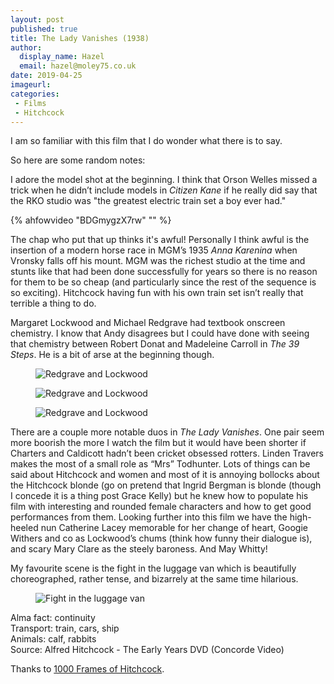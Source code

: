 ```yaml
---
layout: post
published: true
title: The Lady Vanishes (1938)
author:
  display_name: Hazel
  email: hazel@moley75.co.uk
date: 2019-04-25
imageurl: 
categories:
 - Films
 - Hitchcock
---
```

I am so familiar with this film that I do wonder what there is to say. 

So here are some random notes:

I adore the model shot at the beginning. I think that Orson Welles missed a trick when he didn’t include models in *Citizen Kane* if he really did say that the RKO studio was "the greatest electric train set a boy ever had." 

{% ahfowvideo "BDGmygzX7rw" "" %}

The chap who put that up thinks it's awful! Personally I think awful is the insertion of a modern horse race in MGM’s 1935 *Anna Karenina* when Vronsky falls off his mount. MGM was the richest studio at the time and stunts like that had been done successfully for years so there is no reason for them to be so cheap (and particularly since the rest of the sequence is so exciting). Hitchcock having fun with his own train set isn’t really that terrible a thing to do.

Margaret Lockwood and Michael Redgrave had textbook onscreen chemistry. I know that Andy disagrees but I could have done with seeing that chemistry between Robert Donat and Madeleine Carroll in *The 39 Steps*. He is a bit of arse at the beginning though.

<figure class="caption aligncenter"><img src="https://the.hitchcock.zone/1000/22/0601.jpg" alt="Redgrave and Lockwood" /></figure>  
<figure class="caption aligncenter"><img src="https://the.hitchcock.zone/1000/22/0625.jpg" alt="Redgrave and Lockwood" /></figure>  
<figure class="caption aligncenter"><img src="https://the.hitchcock.zone/1000/22/0644.jpg" alt="Redgrave and Lockwood" /></figure>


There are a couple more notable duos in *The Lady Vanishes*. One pair seem more boorish the more I watch the film but it would have been shorter if Charters and Caldicott hadn’t been cricket obsessed rotters. Linden Travers makes the most of a small role as “Mrs” Todhunter. Lots of things can be said about Hitchcock and women and most of it is annoying bollocks about the Hitchcock blonde (go on pretend that Ingrid Bergman is blonde (though I concede it is a thing post Grace Kelly) but he knew how to populate his film with interesting and rounded female characters and how to get good performances from them. Looking further into this film we have the high-heeled nun Catherine Lacey memorable for her change of heart, Googie Withers and co as Lockwood’s chums (think how funny their dialogue is), and scary Mary Clare as the steely baroness. And May Whitty!

My favourite scene is the fight in the luggage van which is beautifully choreographed, rather tense, and bizarrely at the same time hilarious.

<figure class="caption aligncenter"><img src="https://the.hitchcock.zone/1000/22/0669.jpg" alt="Fight in the luggage van" /></figure>

Alma fact: continuity  
Transport: train, cars, ship  
Animals: calf, rabbits  
Source: Alfred Hitchcock - The Early Years DVD (Concorde Video)  

Thanks to <a href="https://the.hitchcock.zone/wiki/1000_Frames_of_Hitchcock">1000 Frames of Hitchcock</a>.
